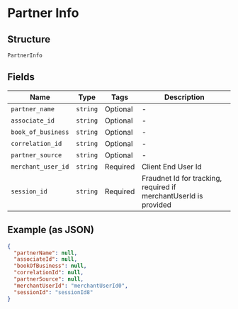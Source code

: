 
# Partner Info

## Structure

`PartnerInfo`

## Fields

| Name | Type | Tags | Description |
|  --- | --- | --- | --- |
| `partner_name` | `string` | Optional | - |
| `associate_id` | `string` | Optional | - |
| `book_of_business` | `string` | Optional | - |
| `correlation_id` | `string` | Optional | - |
| `partner_source` | `string` | Optional | - |
| `merchant_user_id` | `string` | Required | Client End User Id |
| `session_id` | `string` | Required | Fraudnet Id for tracking, required if merchantUserId is provided |

## Example (as JSON)

```json
{
  "partnerName": null,
  "associateId": null,
  "bookOfBusiness": null,
  "correlationId": null,
  "partnerSource": null,
  "merchantUserId": "merchantUserId0",
  "sessionId": "sessionId8"
}
```

